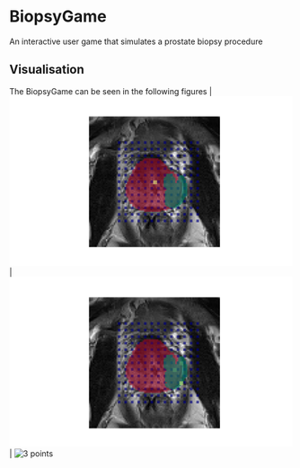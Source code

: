 # BiopsyGame
An interactive user game that simulates a prostate biopsy procedure 

## Visualisation 
The BiopsyGame can be seen in the following figures
|![INTRO SCREEN](Figures/INTRO_SCREEN.png) |![4 chosen points](Figures/4_grid.png)|
<img src="Fgures/3_grid.png" alt="3 points" width="100" />

